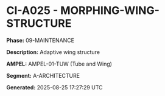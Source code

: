 # CI-A025 - MORPHING-WING-STRUCTURE

**Phase:** 09-MAINTENANCE

**Description:** Adaptive wing structure

**AMPEL:** AMPEL-01-TUW (Tube and Wing)

**Segment:** A-ARCHITECTURE

**Generated:** 2025-08-25 17:27:29 UTC

